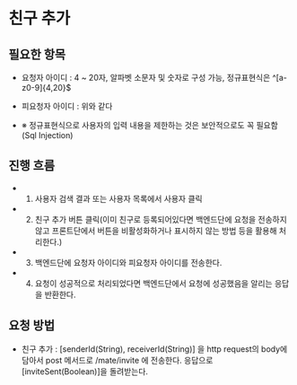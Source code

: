# 친구 추가

## 필요한 항목
- 요청자 아이디 : 4 ~ 20자, 알파벳 소문자 및 숫자로 구성 가능, 정규표현식은 ^[a-z0-9]{4,20}$
- 피요청자 아이디 : 위와 같다

- ※ 정규표현식으로 사용자의 입력 내용을 제한하는 것은 보안적으로도 꼭 필요함(Sql Injection)

## 진행 흐름
- 1. 사용자 검색 결과 또는 사용자 목록에서 사용자 클릭
- 2. 친구 추가 버튼 클릭(이미 친구로 등록되어있다면 백엔드단에 요청을 전송하지 않고 프론트단에서 버튼을 비활성화하거나 표시하지 않는 방법 등을 활용해 처리한다.)
- 3. 백엔드단에 요청자 아이디와 피요청자 아이디를 전송한다.
- 4. 요청이 성공적으로 처리되었다면 백엔드단에서 요청에 성공했음을 알리는 응답을 반환한다.

## 요청 방법
- 친구 추가 : [senderId(String), receiverId(String)] 을 http request의 body에 담아서 post 메서드로 /mate/invite 에 전송한다. 응답으로 [inviteSent(Boolean)]을 돌려받는다.